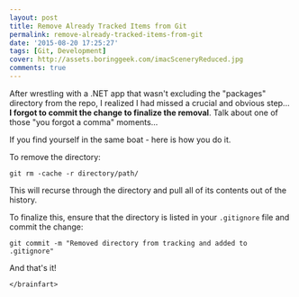 ```yaml
---
layout: post
title: Remove Already Tracked Items from Git
permalink: remove-already-tracked-items-from-git
date: '2015-08-20 17:25:27'
tags: [Git, Development]
cover: http://assets.boringgeek.com/imacSceneryReduced.jpg
comments: true
---
```


After wrestling with a .NET app that wasn't excluding the "packages" directory from the repo, I realized I had missed a crucial and obvious step... **I forgot to commit the change to finalize the removal**.  Talk about one of those "you forgot a comma" moments...

If you find yourself in the same boat - here is how you do it.

To remove the directory:

```
git rm -cache -r directory/path/
```

This will recurse through the directory and pull all of its contents out of the history.

To finalize this, ensure that the directory is listed in your `.gitignore` file and commit the change:

```
git commit -m "Removed directory from tracking and added to .gitignore"
```

And that's it!

`</brainfart>`
